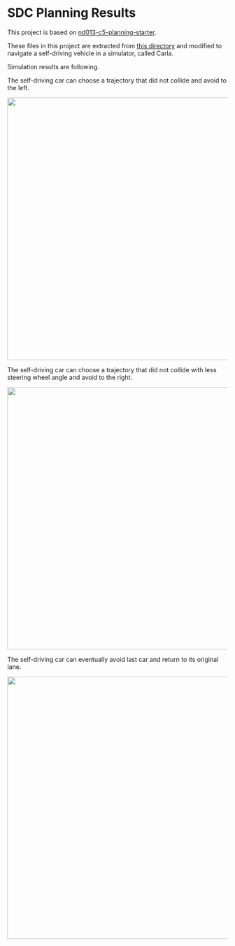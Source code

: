 # SDC Planning Results
This project is based on [nd013-c5-planning-starter](https://github.com/udacity/nd013-c5-planning-starter).

These files in this project are extracted from [this directory](https://github.com/udacity/nd013-c5-planning-starter/tree/master/project/starter_files) and modified to navigate a self-driving vehicle in a simulator, called Carla.

Simulation results are following.

The self-driving car can choose a trajectory that did not collide and avoid to the left.

<img src="../main/left_nudge.png" width="600">


The self-driving car can choose a trajectory that did not collide with less steering wheel angle and avoid to the right.

<img src="../main/right_nudge.png" width="600">


The self-driving car can eventually avoid last car and return to its original lane.

<img src="../main/small_left_nudge.png" width="600">